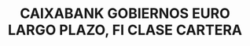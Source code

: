 ---
layout: fund
title: CAIXABANK GOBIERNOS EURO LARGO PLAZO, FI CLASE CARTERA
isin: ES0147508008
---